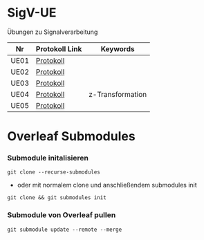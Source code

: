 # SigV-UE

Übungen zu Signalverarbeitung

| Nr | Protokoll Link | Keywords |
| - | - | - |
| UE01 | [Protokoll](UE01/Signalverarbeitung_UE01.pdf) |  |
| UE02 | [Protokoll](UE02/Signalverarbeitung_UE02.pdf) |  |
| UE03 | [Protokoll](UE03/Signalverarbeitung_UE03.pdf) |  |
| UE04 | [Protokoll](UE04/Signalverarbeitung_UE04.pdf) | z-Transformation |
| UE05 | [Protokoll](UE05/Signalverarbeitung_UE05.pdf) |  |

# Overleaf Submodules

### Submodule initalisieren

`git clone --recurse-submodules`

- oder mit normalem clone und anschließendem submodules init

`git clone && git submodules init`

### Submodule von Overleaf pullen

`git submodule update --remote --merge`


